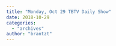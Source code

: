 ```yaml
---
title: "Monday, Oct 29 TBTV Daily Show"
date: 2018-10-29
categories: 
  - "archives"
author: "brantzt"
---
```



